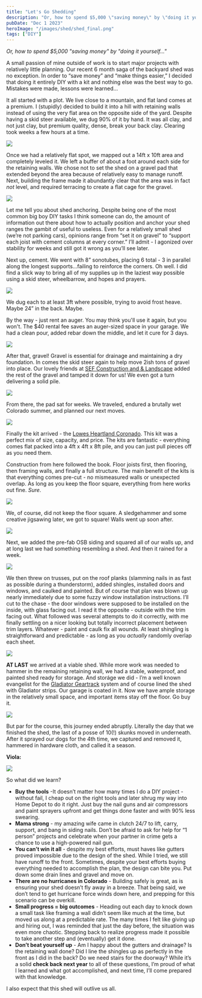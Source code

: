 ```yaml
---
title: "Let's Go Shedding"
description: "Or, how to spend $5,000 \"saving money\" by \"doing it yourself\""
pubDate: "Dec 1 2023"
heroImage: "/images/shed/shed_final.png"
tags: ["DIY"]
---
```

<i>Or, how to spend $5,000 "saving money" by "doing it yourself..."</i>


A small passion of mine outside of work is to start major projects with relatively little planning. Our recent 6 month saga of the backyard shed was no exception. In order to “save money” and “make things easier,” I decided that doing it entirely DIY with a kit and nothing else was the best way to go. Mistakes were made, lessons were learned…

It all started with a plot. We live close to a mountain, and flat land comes at a premium. I (stupidly) decided to build it into a hill with retaining walls instead of using the very flat area on the opposite side of the yard. Despite having a skid steer available, we dug 90% of it by hand. It was all clay, and not just clay, but premium quality, dense, break your back clay. Clearing took weeks a few hours at a time.

<img src="/images/shed/shed_clearing.png">

Once we had a relatively flat spot, we mapped out a 14ft x 10ft area and completely leveled it. We left a buffer of about a foot around each side for the retaining walls. We chose not to set the shed on a gravel pad that extended beyond the area because of relatively easy to manage runoff. Next, building the frame made it abundantly clear that the area was in fact <i>not</i> level, and required terracing to create a flat cage for the gravel.

<img src="/images/shed/shed_terrace.png">

Let me tell you about shed anchoring. Despite being one of the most common big boy DIY tasks I think someone can do, the amount of information out there about how to actually position and anchor your shed ranges the gambit of useful to useless. Even for a relatively small shed (we’re not parking cars), opinions range from “set it on gravel” to “support each joist with cement columns at every corner.” I’ll admit - I agonized over stability for weeks and still got it wrong as you’ll see later.

Next up, cement. We went with 8” sonotubes, placing 6 total - 3 in parallel along the longest supports...failing to reinforce the corners. Oh well. I did find a slick way to bring all of my supplies up in the laziest way possible using a skid steer, wheelbarrow, and hopes and prayers.

<img src="/images/shed/skid_luggage.png">

We dug each to at least 3ft where possible, trying to avoid frost heave. Maybe 24” in the back. Maybe.

By the way - just rent an auger. You may think you'll use it again, but you won't. The $40 rental fee saves an auger-sized space in your garage. We had a clean pour, added rebar down the middle, and let it cure for 3 days.

<img src="/images/shed/shed_anchors.png">

After that, gravel! Gravel is essential for drainage and maintaining a dry foundation. In comes the skid steer again to help move 2ish tons of gravel into place. Our lovely friends at [SEF Construction and & Landscape](https://www.seflandscaping.com) added the rest of the gravel and tamped it down for us! We even got a turn delivering a solid pile.

<img src="/images/shed/skid_steer.png">

From there, the pad sat for weeks. We traveled, endured a brutally wet Colorado summer, and planned our next moves. 

<img src="/images/shed/travel.jpeg">

Finally the kit arrived - the [Lowes Heartland Coronado](https://www.lowes.com/pd/Heartland-12-ft-x-8-ft-Coronado-Saltbox-Engineered-Storage-Shed/5012923399). This kit was a perfect mix of size, capacity, and price. The kits are fantastic - everything comes flat packed into a 4ft x 4ft x 8ft pile, and you can just pull pieces off as you need them.

Construction from here followed the book. Floor joists first, then flooring, then framing walls, and finally a full structure. The main benefit of the kits is that everything comes pre-cut - no mismeasured walls or unexpected overlap. As long as you keep the floor square, everything from here works out fine. _Sure_.

<img src="/images/shed/shed_floor.png">

We, of course, did not keep the floor square. A sledgehammer and some creative jigsawing later, we got to square! Walls went up soon after.

<img src="/images/shed/shed_wall.png">

Next, we added the pre-fab OSB siding and squared all of our walls up, and at long last we had something resembling a shed. And then it rained for a week.

<img src="/images/shed/shed_walls.png">

We then threw on trusses, put on the roof planks (slamming nails in as fast as possible during a thunderstorm), added shingles, installed doors and windows, and caulked and painted. But of course that plan was blown up nearly immediately due to some fuzzy window installation instructions. I’ll cut to the chase  - the door windows were supposed to be installed on the inside, with glass facing out. I read it the opposite - outside with the trim facing out. What followed was several attempts to do it correctly, with me finally settling on a nicer looking but totally incorrect placement between trim layers. Whatever - paint and caulk fix all wounds. At least shingling is straightforward and predictable - as long as you _actually_ randomly overlap each sheet.

<img src="/images/shed/shed_shingles.png">

**AT LAST** we arrived at a viable shed. While more work was needed to hammer in the remaining retaining wall, we had a stable, waterproof, and painted shed ready for storage. And storáge we did - I’m a well known evangelist for the [Gladiator Geartrack](https://www.gladiatorgarageworks.com/products/4-wide-geartrack%C2%AE-channels-2-pack) system and of course lined the shed with Gladiator strips. Our garage is coated in it. Now we have ample storage in the relatively small space, and important items stay off the floor. Go buy it.

<img src="/images/shed/shed_geartrack.png">

But par for the course, this journey ended abruptly. Literally the day that we finished the shed, the last of a posse of 10(!) skunks moved in underneath. After it sprayed our dogs for the 4th time, we captured and removed it, hammered in hardware cloth, and called it a season.

**Viola:**

<img src="/images/shed/shed_final.png">

So what did we learn?

* **Buy the tools** -It doesn’t matter how many times I do a DIY project - without fail, I cheap out on the right tools and later shrug my way into Home Depot to do it right. Just buy the nail guns and air compressors and paint sprayers upfront and get things done faster and with 90% less swearing.
* **Mama strong** - my amazing wife came in clutch 24/7 to lift, carry, support, and bang in siding nails. Don’t be afraid to ask for help for “1 person” projects and celebrate when your partner in crime gets a chance to use a high-powered nail gun.
* **You can’t win it all** - despite my best efforts, must haves like gutters proved impossible due to the design of the shed. While I tried, we still have runoff to the front. Sometimes, despite your best efforts buying everything needed to accomplish the plan, the design can bite you. Put down some drain lines and gravel and move on.
* **There are no hurricanes in Colorado** - Building safely is great, as is ensuring your shed doesn’t fly away in a breeze. That being said, we don’t tend to get hurricane force winds down here, and prepping for this scenario can be overkill.
* **Small progress = big outcomes** - Heading out each day to knock down a small task like framing a wall didn’t seem like much at the time, but moved us along at a predictable rate. The many times I felt like giving up and hiring out, I was reminded that just the day before, the situation was even more chaotic. Stepping back to realize progress made it possible to take another step and (eventually) get it done.
* **Don’t beat yourself up** - Am I happy about the gutters and drainage? Is the retaining wall done? Did I line the shingles up as perfectly in the front as I did in the back? Do we need stairs for the doorway? While it’s a solid **check back next year** to all of these questions, I’m proud of what I learned and what got accomplished, and next time, I’ll come prepared with that knowledge. 

I also expect that this shed will outlive us all.